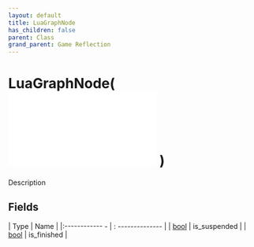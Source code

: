 ```yaml
---
layout: default
title: LuaGraphNode
has_children: false
parent: Class
grand_parent: Game Reflection
---
```

# LuaGraphNode( ![ LuaEntityObject ](game-reflection/classes/lua_entity_object.md) )
Description 

## Fields
| Type | Name |
|:------------ - | : -------------- |
| [bool](game-reflection/components/bool.md) | is_suspended |
| [bool](game-reflection/components/bool.md) | is_finished |
